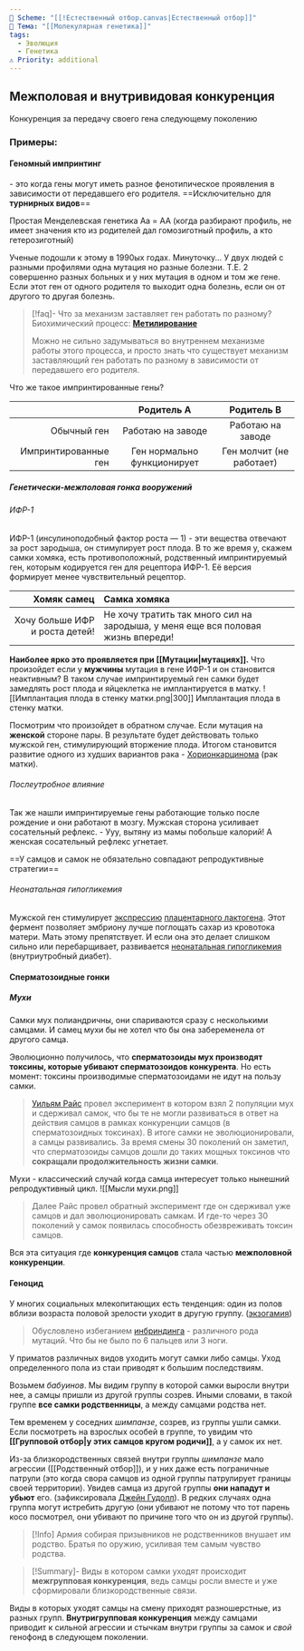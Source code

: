```yaml
---
📅 Scheme: "[[!Естественный отбор.canvas|Естественный отбор]]"
📌 Тема: "[[Молекулярная генетика]]"
tags:
  - Эволюция
  - Генетика
⚠️ Priority: additional
---
```


## Межполовая и внутривидовая конкуренция

Конкуренция за передачу своего гена следующему поколению

### Примеры:

#### Геномный импринтинг
\- это когда гены могут иметь разное фенотипическое проявления в зависимости от передавшего его родителя.
==Исключительно для **турнирных видов**==

Простая Менделевская генетика
Aa = AA (когда разбирают профиль, не имеет значения кто из родителей дал гомозиготный профиль, а кто гетерозиготный)

Ученые подошли к этому в 1990ых годах. Минуточку... У двух людей с разными профилями одна мутация но разные болезни. Т.Е. 2 совершенно разных больных и у них мутация в одном и том же гене. Если этот ген от одного родителя то выходит одна болезнь, если он от другого то другая болезнь.


>[!faq]- Что за механизм заставляет ген работать по разному?
>Биохимический процесс: **[Метилирование](https://ru.wikipedia.org/wiki/Метилирование_ДНК)**
>
>Можно не сильно задумываться во внутреннем механизме работы этого процесса, и просто знать что существует механизм заставляющий ген работать по разному в зависимости от передавшего его родителя.

Что же такое импринтированные гены?

|                      |           Родитель А            |        Родитель B        |
| --------------------:|:-------------------------------:|:------------------------:|
|          Обычный ген |        Работаю на заводе        |    Работаю на заводе     |
| Импринтированные ген |   Ген нормально функционирует   | Ген молчит (не работает) |


##### Генетически-межполовая гонка вооружений
###### ИФР-1
ИФР-1 (инсулиноподобный фактор роста — 1) - эти вещества отвечают за рост зародыша, он стимулирует рост плода. В то же время у, скажем самки хомяка, есть противоположный, родственный импринтируемый ген, которым кодируется ген для рецептора ИФР-1. Её версия формирует менее чувствительный рецептор.

|                    Хомяк самец | Самка хомяка                                                                     |
| ------------------------------:|:-------------------------------------------------------------------------------- |
| Хочу больше ИФР и роста детей! | Не хочу тратить так много сил на зародыша, у меня еще вся половая жизнь впереди! |

**Наиболее ярко это проявляется при [[Мутации|мутациях]].** 
Что произойдет если у **мужчины** мутация в гене ИФР-1 и он становится неактивным? В таком случае импринтируемый ген самки будет замедлять рост плода и яйцеклетка не имплантируется в матку.
![[Имплантация плода в стенку матки.png|300]] Имплантация плода в стенку матки.

Посмотрим что произойдет в обратном случае. Если мутация на **женской** стороне пары. В результате будет действовать только мужской ген, стимулирующий вторжение плода. Итогом становится развитие одного из худших вариантов рака - [Хорионкарцинома](https://en.wikipedia.org/wiki/Uterine_cancer) (рак матки).

###### Послеутробное влияние
Так же нашли импринтируемые гены работающие только после рождение и они работают в мозгу.
Мужская сторона усиливает сосательный рефлекс.
\- Ууу, вытяну из мамы побольше калорий!
А женская сосательный рефлекс угнетает.

==У самцов и самок не обязательно совпадают репродуктивные стратегии==
###### Неонатальная гипогликемия
Мужской ген стимулирует [экспрессию](https://ru.wikipedia.org/wiki/Экспрессия_генов "Процесс, в ходе которого наследственная информация от гена (последовательности нуклеотидов ДНК) преобразуется в функциональный продукт — РНК  или белок") [плацентарного лактогена](https://ru.wikipedia.org/wiki/Плацентарный_лактоген "Эмбриональный фермент"). Этот фермент позволяет эмбриону лучше поглощать сахар из кровотока матери.
Мать этому препятствует. И если она это делает слишком сильно или перебарщивает, развивается [неонатальная гипогликемия](https://en.wikipedia.org/wiki/Neonatal_hypoglycemia) (внутриутробный диабет).



#### Сперматозоидные гонки

##### Мухи

Самки мух полиандричны, они спариваются сразу с несколькими самцами. И самец мухи бы не хотел что бы она забеременела от другого самца.

Эволюционно получилось, что **сперматозоиды мух производят токсины, которые убивают сперматозоидов конкурента**.
Но есть момент: токсины производимые сперматозоидами не идут на пользу самки. 

>[Уильям Райс](https://ru.wikipedia.org/wiki/Райс,_Уильям_Зельцер) провел эксперимент в котором взял 2 популяции мух и сдерживал самок, что бы те не могли развиваться в ответ на действия самцов в рамках конкуренции самцов (в сперматозоидных токсинах). В итоге самки не эволюционировали, а самцы развивались.
  За время смены 30 поколений он заметил, что сперматозоиды самцов дошли до таких мощных токсинов что **сокращали продолжительность жизни самки**.

Мухи - классический случай когда самца интересует только нынешний репродуктивный цикл.
![[Мысли мухи.png]]

>Далее Райс провел обратный эксперимент где он сдерживал уже самцов и дал эволюционировать самкам. И где-то через 30 поколений у самок появилась способность обезвреживать токсин самцов.

Вся эта ситуация где **конкуренция самцов** стала частью **межполовной конкуренции**.

#### Геноцид

У многих социальных млекопитающих есть тенденция: один из полов вблизи возраста половой зрелости уходит в другую группу. ([экзогамия](https://ru.wikipedia.org/wiki/Экзогамия))
>Обусловлено избеганием [инбриндинга](https://ru.wikipedia.org/wiki/Инбридинг) - различного рода мутаций. Что бы не было по 6 пальцев или 3 ноги.

У приматов различных видов уходить могут самки либо самцы. Уход определенного пола из стаи приводят к большим последствиям.

Возьмем *бабуинов*. Мы видим группу в которой самки выросли внутри нее, а самцы пришли из другой группы созрев. Иными словами, в такой группе **все самки родственницы**, а между самцами родства нет.

Тем временем у соседних *шимпанзе*, созрев, из группы ушли самки. Если посмотреть на взрослых особей в группе, то увидим что **[[Групповой отбор|у этих самцов кругом родичи]]**, а у самок их нет.

Из-за близкородственных связей внутри группы *шимпанзе* мало агрессии ([[Родственный отбор]]), и у них даже есть пограничные патрули (это когда свора самцов из одной группы патрулирует границы своей территории). Увидев самца из другой группы **они нападут и убьют** его. (зафиксировала [Джейн Гудолл](https://ru.wikipedia.org/wiki/Гудолл,_Джейн)). В редких случаях одна группа могут истребить другую (они убивают не потому что тот парень косо посмотрел, они убивают по причине того что он из другой группы).

>[!Info]
Армия собирая призывников не родственников внушает им родство. Братья по оружию, усиливая тем самым чувство родства.

>[!Summary]-
Виды в котором самки уходят происходит **межгрупповая конкуренция**, ведь самцы росли вместе и уже сформировали близкородственные связи.
>
Виды в которых уходят самцы на смену приходят разношерстные, из разных групп. **Внутригрупповая конкуренция** между самцами приводит к сильной агрессии и стычкам внутри группы за самок и *свой* генофонд в следующем поколении.
